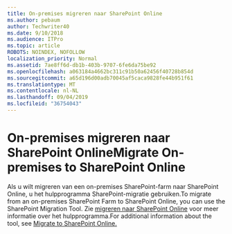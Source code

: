 ```yaml
---
title: On-premises migreren naar SharePoint Online
ms.author: pebaum
author: Techwriter40
ms.date: 9/10/2018
ms.audience: ITPro
ms.topic: article
ROBOTS: NOINDEX, NOFOLLOW
localization_priority: Normal
ms.assetid: 7ae8ff6d-db1b-403b-9707-6fe6da75be92
ms.openlocfilehash: a063184a4662bc311c91b50a62456f40728b854d
ms.sourcegitcommit: a65d196d00adb70045af5caca9828fe44b951f61
ms.translationtype: MT
ms.contentlocale: nl-NL
ms.lasthandoff: 09/04/2019
ms.locfileid: "36754043"
---
```

# <a name="migrate-on-premises-to-sharepoint-online"></a><span data-ttu-id="2c4fe-102">On-premises migreren naar SharePoint Online</span><span class="sxs-lookup"><span data-stu-id="2c4fe-102">Migrate On-premises to SharePoint Online</span></span>

<span data-ttu-id="2c4fe-103">Als u wilt migreren van een on-premises SharePoint-farm naar SharePoint Online, u het hulpprogramma SharePoint-migratie gebruiken.</span><span class="sxs-lookup"><span data-stu-id="2c4fe-103">To migrate from an on-premises SharePoint Farm to SharePoint Online, you can use the SharePoint Migration Tool.</span></span> <span data-ttu-id="2c4fe-104">Zie [migreren naar SharePoint Online](https://go.microsoft.com/fwlink/?linkid=2019574) voor meer informatie over het hulpprogramma.</span><span class="sxs-lookup"><span data-stu-id="2c4fe-104">For additional information about the tool, see [Migrate to SharePoint Online.](https://go.microsoft.com/fwlink/?linkid=2019574)</span></span>
  


